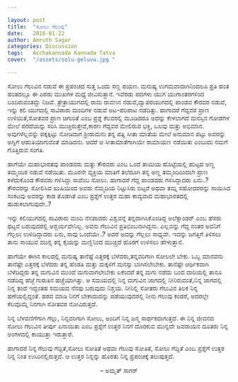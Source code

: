 ```yaml
---

layout: post
title:  "ಸೋಲು ಗೆಲುವು"
date:   2016-01-22
author: Amruth Sagar
categories: Discussion
tags:	Acchakannada Kannada Tatva
cover:  "/assets/solu-geluvu.jpg "

---
```


ಸೋಲು ಗೆಲುವಿನ ನಡುವೆ ಈ ಪ್ರಪಂಚದ ಸುತ್ತ ಒಂದು ಸಣ್ಣ ಪಯಣ. ಮನುಷ್ಯ ಉಗಮವಾದಾಗಿನಿಂದಲೂ ಪ್ರತಿ ಹಂತ ಹಂತದಲ್ಲೂ ಈ ಎರಡು ಮುಖಗಳ ಮಧ್ಯೆ ಜೀವಿಸುತ್ತಾನೆ. ಇವೆರಡು ಪದಗಳು ಯುಗ ಯುಗಾಂತರಗಳಿಂದ ಬಂದಿರುವಂತದ್ದು ನಿಜವೆ. ತ್ರೇತ್ರಾಯುಗದಲ್ಲಿ ರಾಮ ರಾವಣನ ನಡುವೆ,ದ್ವಾಪರಯುಗದಲ್ಲಿ ಪಾಂಡವ ಕೌರವರ ನಡುವೆ, ಇನ್ನು ಕಲಿ ಯುಗದಲ್ಲಿ ಸಾವಿರಾರು ಮಂದಿಗಳ ನಡುವೆ ಅಟ-ಪರಿಪಾಟ ನಡೆದಿತ್ತು. ಹಾಗಾದರೆ ಗೆದ್ದವರ ಪ್ರಾಣ ಉಳಿಯಿತೆ,ಸೋತವರ ಪ್ರಾಣ ಚಿಗುರಿತೆ ಎಂಬ ಪ್ರಶ್ನೆ ಕೆಲವರಲ್ಲಿ ಮೂಡಿದರೂ ಅದನ್ನು ಕೇಳಲಾಗದೆ ಮನಸ್ಸಿನ ಗೋಡೆಗಳ ಮೇಲೆ ಪರದೆಯನ್ನು ಸರಿಸಿ ಮುಚ್ಚಿರುತ್ತೇವೆ,ಕಾರಣ ಗೆದ್ದವರ ಮೇಲಿರುವ ಭಕ್ತಿ, ಒಲವು ಮತ್ತು ಅಭಿಮಾನ. ಅವುಗಳೆಲ್ಲವನ್ನು ಪಕ್ಕಕ್ಕಿಟ್ಟು ನೋಡಿದಾಗ ಶ್ರೀರಾಮನು ತನ್ನ ಪತ್ನಿ ಸೀತಾ ಮಾತೆಯ ಮೇಲೆ ಅನುಮಾನ ಪಟ್ಟು ಅವರನ್ನು ಅಗ್ನಿಗೆ ಆಹುತಿಯಾಗುವಂತೆ ಮಾಡಿದನು. ಆದರೆ ಆ ಸೀತಾಮಾತೆಗಾಗಿಯೇ ರಾಮಾಯಣ ನಡೆಯಿತು ಎಂಬುದು ನಮಗೆ ಗೊತ್ತಿರುವ ಸಂಗತಿ.

ಹಾಗೆಯೇ ಮಹಾಭಾರತವು ಪಾಂಡವರು ಮತ್ತು ಕೌರವರು ಎಂಬ ಒಂದೆ ತಾಯಿಯ ಹೊಟ್ಟೆಯಲ್ಲಿ ಹುಟ್ಟದ ಅಣ್ಣ ತಮ್ಮಂದಿರ ನಡುವೆ ನಡೆಯಿತು. ಮೂರನೇ ವ್ಯಕ್ತಿಯ ಮಾತಿಗೆ ತಲೆದೂಗಿ ತನ್ನ ಅಣ್ಣ ತಮ್ಮಂದಿರಿಂದಲೇ ಪ್ರಾಣ ಕಳೆದುಕೊಂಡ ಕೌರವರು ಗಳಿಸಿದ್ದು ಸಾವೆಂಬ ಸೋಲು. ಹಾಗಾದರೆ ಗೆದ್ದ ಪಾಂಡವರು ಗಳಿಸಿದ್ದಾದರು ಏನು..? ಕೌರವರನ್ನು ಸೋಲಿಸಿದ ಖುಷಿಯಿಂದ ಅವರು ನೆಮ್ಮದಿಯ ನಿಟ್ಟುಸಿರು ಬಿಟ್ಟರೆ ಅಥವಾ ತಮ್ನ ಸಹೋದರರನ್ನು ಸಾಯಿಸಿದ ಸಂಕಟವು ಅವರನ್ನು ಕಾಡ ತೊಡಗಿತೆ ಎಂಬ ಪ್ರಶ್ನೆಗೆ ಉತ್ತರ ಮಹಾ ಕಾವ್ಯವಾದ ಮಹಾಭಾರತದಲ್ಲಿ ಹುಡುಕಲಾಗುವುದೇ..?

ಇನ್ನು ಕಲಿಯುಗದಲ್ಲಿ ಸಾವಿರಾರು ಮಂದಿ ನೆನಪಾದರು ವಿಶ್ವವನ್ನೆ ತನ್ನದಾಗಿಸಿಕೊಂಡಿದ್ದ ಅಲೆಕ್ಸಾಂಡರ್ ಎಂಬ ಹೆಸರು ಥಟ್ಟನೆ ಬರುವುದರಲ್ಲಿ ಆಶ್ಚರ್ಯವೇನಿಲ್ಲ. ಅವನು ಗೆಲುವಿನ ಪ್ರತಿಬಿಂಬನಾಗಿದ್ದನು. ಎಲ್ಲವನ್ನು ಗೆದ್ದ ನಂತರ ಅವನಿಗೆ ಗೆಲ್ಲಲು ಉಳಿದಿದ್ದಾದರು ಏನು, ಸಾವು ಒಂದೆಯೇ..? ಅದರೆ ಅದನ್ನು ಗೆಲ್ಲಲು ಸಾಧ್ಯವೇ. ಇದನ್ನು ಜಗತ್ತಿಗೆ ತಿಳಿಸಲು ತಾನು ಸಾಯುವ ಮುನ್ನ ತನ್ನ ಕೈಯನ್ನು ಮಣ್ಣಿನಿಂದ ಮುಚ್ಚದೆ ಹೊರಗೆ ಉಳಿಸಲು ಹೇಳುತ್ತಾನೆ.

ಹಾಗೆಯೇ ಈಗಿನ ಕಾಲದಲ್ಲಿ ಮನುಷ್ಯ ತಾನೆಷ್ಟೆ ಎತ್ತರಕ್ಕೆ ಬೆಳೆದರು,ತನ್ನವರಿಗಾಗಿ ಸೋಲಲೇ ಬೇಕು. ಒಬ್ಬ ಮಾನವನು ತಾನೆಷ್ಟೇ ಎತ್ತರಕ್ಕೆ ಬೆಳೆದರು ತನ್ನ ಹೆಂಡತಿ ಮತ್ತು ಮಕ್ಕಳಿಗೆ ಮನಸ್ಸು ಬಾಗಿಸಲೇಬೇಕು. ತಾನೆಷ್ಟೇ ಆರ್ಥಿಕವಾಗಿ ಬೆಳೆದಿದ್ದರು ತನ್ನ ಮಗುವಿನ ಮುಂದೆ ಮಗುವಾಗಲೇಬೇಕು ಏಕೆಂದರೆ ತನ್ನ ಮಗು ನಡೆದು ಬಂದ ದಾರಿಯಲ್ಲಿ ತಾನೂ ನಡೆದಿದ್ದ ಹೆಜ್ಜೆ ಗುರುತಿನ ಹಚ್ಚೆಯಾಗಿತ್ತು. ಆ ಸಮಯದಲ್ಲಿ ನಿನ್ನ ಮಗುವಿನ ಜಾಗದಲ್ಲಿ ನೀನಿರುವಂತೆ,ನಿನ್ನ ಜಾಗದಲ್ಲಿ ನಿನ್ನ ತಂದೆ ಇದ್ದಂತಹ ಸಮಯದ ನೆನಪು ಬರುವುದು ನಿಶ್ಚಯ. ನೀನಿಲ್ಲಿ ಸೋತರು ಗೆಲುವಿನ ತಿಲಕ ನಿನ್ನ ಹಣೆಯಲ್ಲಿದ್ದಂತೆ. ಹಠವ ಮಾಡಿ ನಿನಗೆ ಬೇಕಾದುದನ್ನು ಪಡೆಯುವುದರಲ್ಲಿ ನೀನು ಗೆಲುವು ಕಂಡರೆ, ಅದರಲ್ಲೇ ಕೆಲವೊಮ್ಮೆ ನಿನಗಾಗಿ ಸೋತವರ ನೋವಿರುತ್ತದೆ.

ನಿನ್ನ ಬೆಳವಣಿಗೆಗಾಗಿ ಗೆಲ್ಲು, ನಿನ್ನವರಿಗಾಗಿ ಸೋಲು, ಅಂದಿಗೆ ನಿನ್ನ ಜನ್ಮ ಸಾರ್ಥಕವಾಗುತ್ತದೆ. ಈ ನಿನ್ನ ಜೀವನದ ಸೋಲು ಗೆಲುವಿನ ತೀರ್ಪು ಏನಾಯಿತು ಎಂಬ ಪ್ರಶ್ನೆಗೆ ಉತ್ತರ ನಿನಗೆ ದೊರಕುವ ಮುನ್ನವೇ ಜವರಾಯನ ದೂತರು ನಿನ್ನ ಅಂಗಳದಲ್ಲಿ ಕಾಯುತ್ತಾ ಇರುತ್ತಾರೆ.

ಹಾಗಾದರೆ ನಿನ್ನ ಗೆಲುವು ಗೆದ್ದಿತೆ,ಸೋಲು ಸೋತಿತೆ ಅಥವಾ ಗೆಲುವು ಸೋತಿತೆ, ಸೋಲು ಗೆದ್ದಿತೆ ಎಂಬ ಪ್ರಶ್ನೆಗೆ ಉತ್ತರ ನಿನ್ನ ನಿಂತ ಉಸಿರಿನಲ್ಲಿರುತ್ತದೆ.
ಆ ಉತ್ತರ ನಿನ್ನನ್ನು ಹೊರತು ನಿನ್ನ ಪ್ರಪಂಚಕ್ಕೆ ತಲುಪುತ್ತದೆ.

<p align="center"> – ಅಮೃತ್ ಸಾಗರ್ </p>
